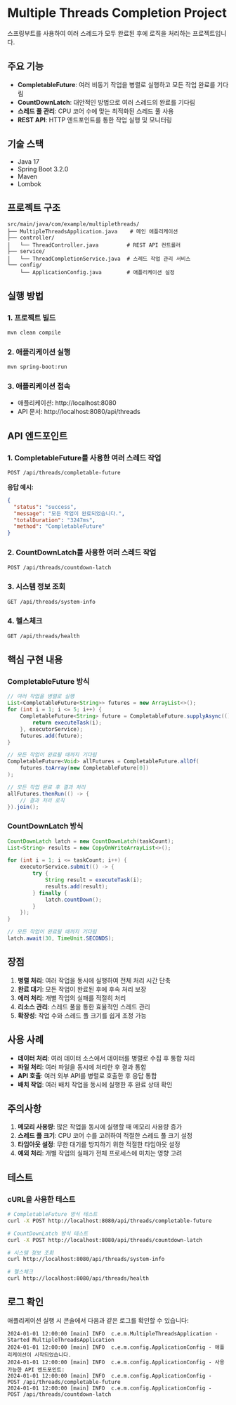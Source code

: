 # Multiple Threads Completion Project

스프링부트를 사용하여 여러 스레드가 모두 완료된 후에 로직을 처리하는 프로젝트입니다.

## 주요 기능

- **CompletableFuture**: 여러 비동기 작업을 병렬로 실행하고 모든 작업 완료를 기다림
- **CountDownLatch**: 대안적인 방법으로 여러 스레드의 완료를 기다림
- **스레드 풀 관리**: CPU 코어 수에 맞는 최적화된 스레드 풀 사용
- **REST API**: HTTP 엔드포인트를 통한 작업 실행 및 모니터링

## 기술 스택

- Java 17
- Spring Boot 3.2.0
- Maven
- Lombok

## 프로젝트 구조

```
src/main/java/com/example/multiplethreads/
├── MultipleThreadsApplication.java    # 메인 애플리케이션
├── controller/
│   └── ThreadController.java         # REST API 컨트롤러
├── service/
│   └── ThreadCompletionService.java  # 스레드 작업 관리 서비스
└── config/
    └── ApplicationConfig.java        # 애플리케이션 설정
```

## 실행 방법

### 1. 프로젝트 빌드
```bash
mvn clean compile
```

### 2. 애플리케이션 실행
```bash
mvn spring-boot:run
```

### 3. 애플리케이션 접속
- 애플리케이션: http://localhost:8080
- API 문서: http://localhost:8080/api/threads

## API 엔드포인트

### 1. CompletableFuture를 사용한 여러 스레드 작업
```bash
POST /api/threads/completable-future
```

**응답 예시:**
```json
{
  "status": "success",
  "message": "모든 작업이 완료되었습니다.",
  "totalDuration": "3247ms",
  "method": "CompletableFuture"
}
```

### 2. CountDownLatch를 사용한 여러 스레드 작업
```bash
POST /api/threads/countdown-latch
```

### 3. 시스템 정보 조회
```bash
GET /api/threads/system-info
```

### 4. 헬스체크
```bash
GET /api/threads/health
```

## 핵심 구현 내용

### CompletableFuture 방식
```java
// 여러 작업을 병렬로 실행
List<CompletableFuture<String>> futures = new ArrayList<>();
for (int i = 1; i <= 5; i++) {
    CompletableFuture<String> future = CompletableFuture.supplyAsync(() -> {
        return executeTask(i);
    }, executorService);
    futures.add(future);
}

// 모든 작업이 완료될 때까지 기다림
CompletableFuture<Void> allFutures = CompletableFuture.allOf(
    futures.toArray(new CompletableFuture[0])
);

// 모든 작업 완료 후 결과 처리
allFutures.thenRun(() -> {
    // 결과 처리 로직
}).join();
```

### CountDownLatch 방식
```java
CountDownLatch latch = new CountDownLatch(taskCount);
List<String> results = new CopyOnWriteArrayList<>();

for (int i = 1; i <= taskCount; i++) {
    executorService.submit(() -> {
        try {
            String result = executeTask(i);
            results.add(result);
        } finally {
            latch.countDown();
        }
    });
}

// 모든 작업이 완료될 때까지 기다림
latch.await(30, TimeUnit.SECONDS);
```

## 장점

1. **병렬 처리**: 여러 작업을 동시에 실행하여 전체 처리 시간 단축
2. **완료 대기**: 모든 작업이 완료된 후에 후속 처리 보장
3. **에러 처리**: 개별 작업의 실패를 적절히 처리
4. **리소스 관리**: 스레드 풀을 통한 효율적인 스레드 관리
5. **확장성**: 작업 수와 스레드 풀 크기를 쉽게 조정 가능

## 사용 사례

- **데이터 처리**: 여러 데이터 소스에서 데이터를 병렬로 수집 후 통합 처리
- **파일 처리**: 여러 파일을 동시에 처리한 후 결과 통합
- **API 호출**: 여러 외부 API를 병렬로 호출한 후 응답 통합
- **배치 작업**: 여러 배치 작업을 동시에 실행한 후 완료 상태 확인

## 주의사항

1. **메모리 사용량**: 많은 작업을 동시에 실행할 때 메모리 사용량 증가
2. **스레드 풀 크기**: CPU 코어 수를 고려하여 적절한 스레드 풀 크기 설정
3. **타임아웃 설정**: 무한 대기를 방지하기 위한 적절한 타임아웃 설정
4. **예외 처리**: 개별 작업의 실패가 전체 프로세스에 미치는 영향 고려

## 테스트

### cURL을 사용한 테스트
```bash
# CompletableFuture 방식 테스트
curl -X POST http://localhost:8080/api/threads/completable-future

# CountDownLatch 방식 테스트
curl -X POST http://localhost:8080/api/threads/countdown-latch

# 시스템 정보 조회
curl http://localhost:8080/api/threads/system-info

# 헬스체크
curl http://localhost:8080/api/threads/health
```

## 로그 확인

애플리케이션 실행 시 콘솔에서 다음과 같은 로그를 확인할 수 있습니다:

```
2024-01-01 12:00:00 [main] INFO  c.e.m.MultipleThreadsApplication - Started MultipleThreadsApplication
2024-01-01 12:00:00 [main] INFO  c.e.m.config.ApplicationConfig - 애플리케이션이 시작되었습니다.
2024-01-01 12:00:00 [main] INFO  c.e.m.config.ApplicationConfig - 사용 가능한 API 엔드포인트:
2024-01-01 12:00:00 [main] INFO  c.e.m.config.ApplicationConfig -   POST /api/threads/completable-future
2024-01-01 12:00:00 [main] INFO  c.e.m.config.ApplicationConfig -   POST /api/threads/countdown-latch
```
